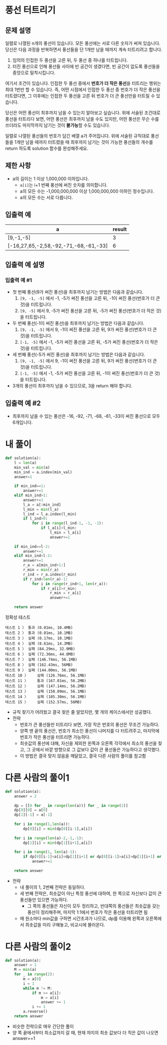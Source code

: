 # 풍선 터트리기
## 문제 설명
일렬로 나열된 n개의 풍선이 있습니다. 모든 풍선에는 서로 다른 숫자가 써져 있습니다. 당신은 다음 과정을 반복하면서 풍선들을 단 1개만 남을 때까지 계속 터트리려고 합니다.

1. 임의의 인접한 두 풍선을 고른 뒤, 두 풍선 중 하나를 터트립니다.
2. 터진 풍선으로 인해 풍선들 사이에 빈 공간이 생겼다면, 빈 공간이 없도록 풍선들을 중앙으로 밀착시킵니다.

여기서 조건이 있습니다. 인접한 두 풍선 중에서 **번호가 더 작은 풍선**을 터트리는 행위는 최대 1번만 할 수 있습니다. 즉, 어떤 시점에서 인접한 두 풍선 중 번호가 더 작은 풍선을 터트렸다면, 그 이후에는 인접한 두 풍선을 고른 뒤 번호가 더 큰 풍선만을 터트릴 수 있습니다.

당신은 어떤 풍선이 최후까지 남을 수 있는지 알아보고 싶습니다. 위에 서술된 조건대로 풍선을 터트리다 보면, 어떤 풍선은 최후까지 남을 수도 있지만, 어떤 풍선은 무슨 수를 쓰더라도 마지막까지 남기는 것이 **불가능**할 수도 있습니다.

일렬로 나열된 풍선들의 번호가 담긴 배열 a가 주어집니다. 위에 서술된 규칙대로 풍선들을 1개만 남을 때까지 터트렸을 때 최후까지 남기는 것이 가능한 풍선들의 개수를 return 하도록 solution 함수를 완성해주세요.

## 제한 사항
- a의 길이는 1 이상 1,000,000 이하입니다.
  - `a[i]`는 i+1 번째 풍선에 써진 숫자를 의미합니다.
  - a의 모든 수는 -1,000,000,000 이상 1,000,000,000 이하인 정수입니다.
  - a의 모든 수는 서로 다릅니다.
  
## 입출력 예
|a|result|
|-|-|
|[9,-1,-5]|3|
|[-16,27,65,-2,58,-92,-71,-68,-61,-33]|6|

## 입출력 예 설명
### 입출력 예 #1

- 첫 번째 풍선(9가 써진 풍선)을 최후까지 남기는 방법은 다음과 같습니다.
  1. `[9, -1, -5]` 에서 -1, -5가 써진 풍선을 고른 뒤, -1이 써진 풍선(번호가 더 큰 것)을 터트립니다.
  2. `[9, -5]` 에서 9, -5가 써진 풍선을 고른 뒤, -5가 써진 풍선(번호가 더 작은 것)을 터트립니다.
- 두 번째 풍선(-1이 써진 풍선)을 최후까지 남기는 방법은 다음과 같습니다.
  1. `[9, -1, -5]` 에서 9, -1이 써진 풍선을 고른 뒤, 9가 써진 풍선(번호가 더 큰 것)을 터트립니다.
  2. `[-1, -5]` 에서 -1, -5가 써진 풍선을 고른 뒤, -5가 써진 풍선(번호가 더 작은 것)을 터트립니다.
- 세 번째 풍선(-5가 써진 풍선)을 최후까지 남기는 방법은 다음과 같습니다.
  1. `[9, -1, -5]` 에서 9, -1이 써진 풍선을 고른 뒤, 9가 써진 풍선(번호가 더 큰 것)을 터트립니다.
  2. `[-1, -5]` 에서 -1, -5가 써진 풍선을 고른 뒤, -1이 써진 풍선(번호가 더 큰 것)을 터트립니다.
- 3개의 풍선이 최후까지 남을 수 있으므로, 3을 return 해야 합니다.

## 입출력 예 #2
- 최후까지 남을 수 있는 풍선은 -16, -92, -71, -68, -61, -33이 써진 풍선으로 모두 6개입니다.

# 내 풀이
```python
def solution(a):
    l = len(a)
    min_val = min(a)
    min_ind = a.index(min_val)
    answer=1
    
    if min_ind==1:
        answer+=1
    elif min_ind>1:
        answer+=1
        l_a = a[:min_ind]
        l_min = min(l_a)
        l_ind = l_a.index(l_min)
        if l_ind>0:
            for i in range(l_ind-1, -1, -1):
                if l_a[i]>l_min:
                    l_min = l_a[i]
                    answer+=1
            
    if min_ind==l-2:
        answer+=1
    elif min_ind<l-2:
        answer+=1
        r_a = a[min_ind+1:]
        r_min = min(r_a)
        r_ind = r_a.index(r_min)
        if r_ind<len(r_a)-1:
            for i in range(r_ind+1, len(r_a)):
                if r_a[i]>r_min:
                    r_min = r_a[i]
                    answer+=1
                    
    return answer
```
정확성  테스트
```
테스트 1 〉	통과 (0.01ms, 10.4MB)
테스트 2 〉	통과 (0.01ms, 10.1MB)
테스트 3 〉	실패 (0.17ms, 10.1MB)
테스트 4 〉	실패 (8.61ms, 14.3MB)
테스트 5 〉	실패 (84.29ms, 32.9MB)
테스트 6 〉	실패 (72.36ms, 44.8MB)
테스트 7 〉	실패 (146.74ms, 56.1MB)
테스트 8 〉	실패 (162.43ms, 56MB)
테스트 9 〉	실패 (144.00ms, 56.1MB)
테스트 10 〉	실패 (126.76ms, 56.1MB)
테스트 11 〉	통과 (167.01ms, 56.2MB)
테스트 12 〉	실패 (147.14ms, 56.2MB)
테스트 13 〉	실패 (150.09ms, 56.1MB)
테스트 14 〉	실패 (105.30ms, 56.1MB)
테스트 15 〉	실패 (152.57ms, 56MB)
```
- 규칙 찾기가 어려웠고 결국 찾은 줄 알았지만, 몇 개의 케이스에서만 성공했다.
- 전략
  - 번호가 큰 풍선들만 터트리다 보면, 가장 작은 번호의 풍선은 무조건 가능하다.
  - 양쪽 맨 끝의 풍선은, 번호가 최소인 풍선이 나머지를 다 터트려주고, 마지막에 번호가 작은 풍선을 터트리면 가능하다.
  - 최솟값의 풍선에 대해, 자신을 제외한 왼쪽과 오른쪽 각각에서 최소의 풍선을 찾고, 그 곳에서 바깥 방향으로 그 값보다 값이 큰 풍선들은 가능하다고 생각했다.
  - 이 방법은 결국 맞지 않음을 깨달았고, 결국 다른 사람의 풀이를 참고함

# 다른 사람의 풀이1
```python
def solution(a):
    answer = 2
    
    dp = [[0 for _ in range(len(a))] for _ in range(2)]
    dp[0][0] = a[0]
    dp[1][-1] = a[-1]
    
    for i in range(1,len(a)):
        dp[0][i] = min(dp[0][i-1],a[i])
        
    for i in range(len(a)-2,-1,-1):
        dp[1][i] = min(dp[1][i+1],a[i])
        
    for i in range(1, len(a)-1):
        if dp[0][i-1]<a[i]<dp[1][i+1] or dp[0][i-1]>a[i]>dp[1][i+1] or dp[0][i-1]>a[i]<dp[1][i+1]:
            answer+=1
    
    return answer
```
- 전략
  - 내 풀이의 1, 2번째 전략은 동일하다.
  - 세 번째 전략은, 최솟값이 아닌 특정 풍선에 대하여, 한 쪽으로 자신보다 값이 큰 풍선들만 있으면 가능하다.
    - 그 쪽의 풍선들은 자신이 모두 정리하고, 반대쪽의 풍선들은 최솟값을 갖는 풍선이 정리해주며, 마지막 1:1에서 번호가 작은 풍선을 터트리면 됨
  - 매 원소마다 min값을 구하면 시간초과가 나므로, dp를 이용해 왼쪽과 오른쪽에서 최솟값을 미리 구해놓고, 비교시에 불러온다.
 
# 다른 사람의 풀이2
```python
def solution(a):
    answer = 1
    M = min(a)
    for _ in range(2):
        m = a[0]
        i = 1
        while m != M:
            if m >= a[i]:
                m = a[i]
                answer += 1
            i += 1
        a.reverse()
    return answer
```
- 비슷한 전략으로 매우 간단한 풀이
- 양 쪽 끝에서부터 최소값까지 갈 때, 현재 까지의 최솟 값보다 더 작은 값이 나오면 answer+=1
